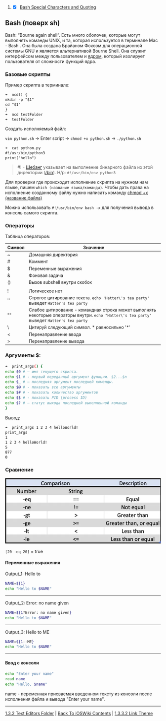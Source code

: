 1. - [x] [Bash Special Characters and Quoting](https://www.oreilly.com/library/view/learning-the-bash/1565923472/ch01s09.html)

## Bash (поверх sh)

Bash: “Bourne again shell”. Есть много оболочек, которые могут выполнять команды UNIX, и та, которая используется в терминале Mac - Bash .
Она была создана Брайаном Фоксом для операционной системы GNU и является альтернативой Bourne Shell. Она служит интерфейсом между пользователем и [ядром](/3%20Memory%20and%20Concurrency/3.1%20Memory/3.1.1%20AboutMemory/3.1.1.0%20CPU.md), который изолирует пользователя от сложности функций ядра.


### Базовые скрипты

Пример скрипта в терминале:

```console
➜  mcd() {
mkdir -p "$1"
cd "$1"
}
➜  mcd testFolder
➜  testFolder 
```

Создать исполняемый файл:

`vim python.sh` -> Enter script -> `chmod +x python.sh` -> `./python.sh`

```console
➜  cat python.py 
#!/usr/bin/python3
print("hello")
```


> #! - [Шебанг](https://ru.wikipedia.org/wiki/%D0%A8%D0%B5%D0%B1%D0%B0%D0%BD%D0%B3_(Unix)) указывает на выполнение бинарного файла из этой директории ([/bin](/2%20ComputerScience/2.0%20Linux/2.0.2%20FileSystemLinux.md)). Н/р: `#!/usr/bin/env python3`

Для проверки где происходит исполнение скрипта на нужном нам языке, пишем `which (название языка/команды)`. Чтобы дать права на исполнение созданному файлу нужно написать команду [chmod +x (название файла)](./1.3.3.3%20Chmod.md  )

Можно использовать `#!/usr/bin/env bash -x` для получения вывода в консоль самого скрипта.

### Операторы

Таблица операторов:

| Cимвол | Значение |
| ------------- |------------------|
| ~ | Домашняя директория |
| # | Коммент |
| $ | Переменные выражения |
| & | Фоновая задача |
| () | Вызов subshell внутри скобок |
| | | Или |
| ! | Логическое нет |
| '' | Строгое цитирование текста. `echo 'Hatter\'s tea party'` выведет `Hatter's tea party` |
| "" | Слабое цитирование - командная строка может выполнять некоторые операторы внутри. `echo "Hatter\'s tea party"` выведет `Hatter's tea party` |
| \ | Цитируй следующий символ. \* равносильно '*' |
| < | Перенаправление ввода |
| > | Перенаправление вывода |

### Аргументы $:

```bash
➜  print_args() {
echo $0 # — имя текущего скрипта.
echo $1 # - первый переданный аргумент функции. $2...$n
echo $_ # — последняя аргумент последней команды.
echo $@ # - показать все аргументы
echo $# # - показать количество аргументов
echo $$ # - показать PID (process ID)
echo $? # — статус выхода последней выполненной команды
}
```
Вывод:
```console
➜  print_args 1 2 3 4 helloWorld!
print_args
1
1 2 3 4 helloWorld!
5
877
0
```

### Сравнение

![Photo](https://github.com/eldaroid/pictures/blob/master/iOSWiki/Common/BashComparison.png?raw=true)

`[20 -eq 20]` = true

#### Переменные выражения

Output_1: Hello to 

```bash
NAME=${1}
echo "Hello to $NAME"
```

---

Output_2: Error: no name given

```bash
NAME=${1?Error: no name given}
echo "Hello to $NAME"
```

---

Output_3: Hello to ME

```bash
NAME=${1:-ME}
echo "Hello to $NAME"
```

---

#### Ввод с консоли

```bash
echo "Enter your name"
read name
echo "Hello, $name"
```

name - переменная присваемая введенном тексту из консоли после исполнения файла и вывода "Enter your name".

---

[1.3.2 Text Editors Folder](../1.3.2%20TextEditors/) | [Back To iOSWiki Contents](https://github.com/eldaroid/iOSWiki) |  [1.3.3.2 Link Theme](./1.3.3.2%20Link(ln).md)
